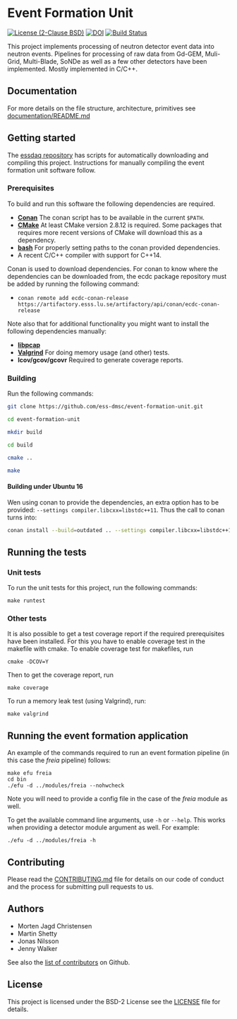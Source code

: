 # Event Formation Unit
[![License (2-Clause BSD)](https://img.shields.io/badge/license-BSD%202--Clause-blue.svg)](https://github.com/ess-dmsc/event-formation-unit/blob/master/LICENSE) [![DOI](https://zenodo.org/badge/80731668.svg)](https://zenodo.org/badge/latestdoi/80731668) [![Build Status](https://jenkins.esss.dk/dm/job/ess-dmsc/job/event-formation-unit/job/master/badge/icon)](https://jenkins.esss.dk/dm/job/ess-dmsc/job/event-formation-unit/job/master/)

This project implements processing of neutron detector event data into neutron events. Pipelines
for processing of raw data from Gd-GEM, Muli-Grid, Multi-Blade, SoNDe as well as a few other detectors
have been implemented. Mostly implemented in C/C++.

## Documentation
For more details on the file structure, architecture, primitives see [documentation/README.md](documentation/README.md)

## Getting started

The [essdaq repository](https://github.com/ess-dmsc/essdaq) has scripts for automatically
downloading and compiling this project. Instructions for manually compiling the event
formation unit software follow.

### Prerequisites

To build and run this software the following dependencies are required.

* [**Conan**](https://conan.io) The conan script has to be available in the current ``$PATH``.
* [**CMake**](https://cmake.org) At least CMake version 2.8.12 is required. Some packages that requires more recent versions of CMake will download this as a dependency.
* [**bash**](https://www.gnu.org/software/bash/) For properly setting paths to the conan provided dependencies.
* A recent C/C++ compiler with support for C++14.

Conan is used to download dependencies. For conan to know where the dependencies can
be downloaded from, the ecdc package repository must be added by running the following command:

* `conan remote add ecdc-conan-release https://artifactory.esss.lu.se/artifactory/api/conan/ecdc-conan-release`

Note also that for additional functionality you might want to install the following dependencies manually:

* [**libpcap**](http://www.tcpdump.org)
* [**Valgrind**](http://valgrind.org) For doing memory usage (and other) tests.
* **lcov/gcov/gcovr** Required to generate coverage reports.

### Building

Run the following commands:

```bash
git clone https://github.com/ess-dmsc/event-formation-unit.git

cd event-formation-unit

mkdir build

cd build

cmake ..

make
```

#### Building under Ubuntu 16
Wen using conan to provide the dependencies, an extra option has to be provided:
`--settings compiler.libcxx=libstdc++11`. Thus the call to conan turns into:

```bash
conan install --build=outdated .. --settings compiler.libcxx=libstdc++11
```

## Running the tests

### Unit tests
To run the unit tests for this project, run the following commands:

```
make runtest
```

### Other tests

It is also possible to get a test coverage report if the required prerequisites have been installed. 
For this you have to enable coverage test in the makefile with cmake. 
To enable coverage test for makefiles, run

```
cmake -DCOV=Y
```
Then to get the coverage report, run

```
make coverage
```

To run a memory leak test (using Valgrind), run:

```
make valgrind
```

## Running the event formation application

An example of the commands required to run an event formation pipeline (in this case the *freia* pipeline) follows:

```
make efu freia
cd bin
./efu -d ../modules/freia --nohwcheck
```

Note you will need to provide a config file in the case of the *freia* module as well.

To get the available command line arguments, use `-h` or `--help`. This works when providing a detector module argument as well. For example:
```
./efu -d ../modules/freia -h
```

## Contributing

Please read the [CONTRIBUTING.md](CONTRIBUTING.md) file for details on our code of
conduct and the process for submitting pull requests to us.

## Authors

* Morten Jagd Christensen
* Martin Shetty
* Jonas Nilsson
* Jenny Walker

See also the [list of contributors](https://github.com/ess-dmsc/event-formation-unit/graphs/contributors) on Github.

## License

This project is licensed under the BSD-2 License see the [LICENSE](LICENSE) file for details.
